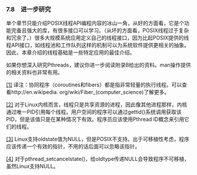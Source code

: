 ### 7.8　进一步研究

单个章节只能介绍POSIX线程API编程内容的冰山一角，从好的方面看，它是个功能完备且强大的库，有很多接口可以学习。（从坏的方面看，POSIX线程过于复杂和冗余了。）很多大规模系统应用定义自己的线程接口，因为比起POSIX提供的线程API接口，如线程池和工作队列这样的机制可以为系统软件提供更相关的抽象。因此，本章介绍的线程基础是一些特定应用的最佳介绍。

如果你想深入研究Pthreads，建议你进一步阅读附录B给出的资料。man操作提供的相关资料也非常有用。

<a class="my_markdown" href="['#ac71']">[1]</a> 译注：协同程序（coroutines和fibers）都是指非常轻量的执行线程。可以查看http://en.wikipedia. org/wiki/Fiber_(computer_science)了解更多。

<a class="my_markdown" href="['#ac72']">[2]</a> 对于Linux内核而言，线程只是共享资源的进程，因此像其他进程那样，内核通过唯一PID引用每个线程。用户空间的程序可以通过gettid()系统调用获取该PID，但是该值只是在某种情况下有效。程序员应该使用Pthread ID概念来引用它们的线程。

<a class="my_markdown" href="['#ac73']">[3]</a> Linux支持oldstate值为NULL，但是POSIX不支持。出于可移植性考虑，程序应该传递一个有效的指针，不用的话后面可以忽略该指针。

<a class="my_markdown" href="['#ac74']">[4]</a> 对于pthread_setcancelstate()，给oldtype传递NULL会导致程序不可移植，虽然Linux支持NULL。



